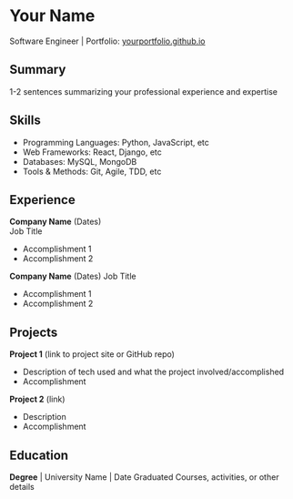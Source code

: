 # Your Name

Software Engineer | Portfolio: [yourportfolio.github.io](https://yourportfolio.github.io)

## Summary

1-2 sentences summarizing your professional experience and expertise

## Skills

- Programming Languages: Python, JavaScript, etc
- Web Frameworks: React, Django, etc
- Databases: MySQL, MongoDB
- Tools & Methods: Git, Agile, TDD, etc

## Experience

**Company Name** (Dates)  
Job Title

- Accomplishment 1
- Accomplishment 2

**Company Name** (Dates)
Job Title

- Accomplishment 1
- Accomplishment 2

## Projects

**Project 1** (link to project site or GitHub repo)

- Description of tech used and what the project involved/accomplished
- Accomplishment

**Project 2** (link)

- Description
- Accomplishment

## Education

**Degree** | University Name | Date Graduated
Courses, activities, or other details

